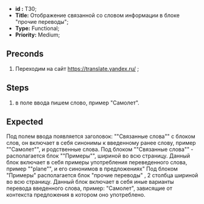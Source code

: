  - **id :** T30;
 - **Title:** Отображение связанной со словом информации в блоке "прочие переводы";
 - **Type:** Functional;
 - **Priority:** Medium;

## Preconds

1. Переходим на сайт https://translate.yandex.ru/ ;	

## Steps

 1. в поле ввода пишем слово, пример "Самолет".
 
## Expected
  
Под полем ввода появляется заголовок: ""Связанные слова"" с блоком слов, он включает в себя синонимы к введенному ранее слову, пример ""Самолет"", и родственные слова.
Под блоком ""Связанные слова"" - располагается блок ""Примеры"", шириной во всю страницу. Данный блок включает в себя примеры употребления переведенного слова, пример ""plane"", и его синонимов в предложениях"	Под блоком "Примеры" располагается блок "прочие переводы" , 2 столбца шириной во всю страницу. Данный блок включает в себя иные варианты перевода введенного слова, пример: "Самолет", зависящие от контекста предложения в котором оно употреблено.